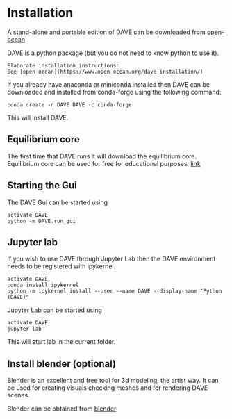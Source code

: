 # Installation

A stand-alone and portable edition of DAVE can be downloaded from [open-ocean](https://www.open-ocean.org)

DAVE is a python package (but you do not need to know python to use it).

```{admonition} Elaborate installation instructions
Elaborate installation instructions:
See [open-ocean](https://www.open-ocean.org/dave-installation/)
```

If you already have anaconda or miniconda installed then DAVE can be downloaded and installed from conda-forge using the following command:

```
conda create -n DAVE DAVE -c conda-forge
```

This will install DAVE.

## Equilibrium core

The first time that DAVE runs it will download the equilibrium core. Equilibrium core can be used for free for educational purposes. [link](https://www.open-ocean.org/equilibrium-core/)


## Starting the Gui

The DAVE Gui can be started using

```
activate DAVE
python -m DAVE.run_gui
```

## Jupyter lab

If you wish to use DAVE through Jupyter Lab then the DAVE environment needs to be registered with ipykernel.

```
activate DAVE
conda install ipykernel
python -m ipykernel install --user --name DAVE --display-name "Python (DAVE)"
```

Jupyter Lab can be started using

```
activate DAVE
jupyter lab
```

This will start lab in the current folder.


## Install blender (optional)

Blender is an excellent and free tool for 3d modeling, the artist way. It can be used for creating visuals checking meshes and for rendering DAVE scenes.

Blender can be obtained from [blender](https://www.blender.org/)

